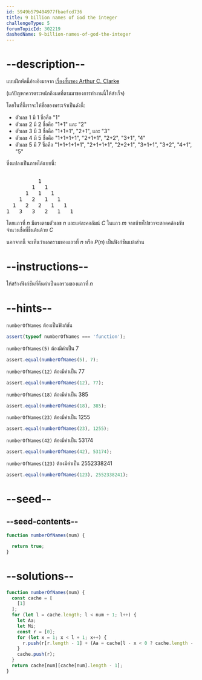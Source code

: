 ```yaml
---
id: 5949b579404977fbaefcd736
title: 9 billion names of God the integer
challengeType: 5
forumTopicId: 302219
dashedName: 9-billion-names-of-god-the-integer
---
```


# --description--

แบบฝึกหัดนี้อ้างอิงมาจาก [เรื่องสั้นของ Arthur C. Clarke](<https://en.wikipedia.org/wiki/The Nine Billion Names of God#Plot_summary> "wp: The Nine Billion Names of God#Plot_summary")

(แก้ปัญหาควรตระหนักถึงผลที่ตามมาของการทำงานนี้ให้สำเร็จ)

โดยในที่นี้เราจะให้ชื่อของพระเจ้าเป็นดังนี้:

<ul>
  <li>ตัวเลข 1 มี 1 ชื่อคือ "1"</li>
  <li>ตัวเลข 2 มี 2 ชื่อคือ "1+1" และ "2"</li>
  <li>ตัวเลข 3 มี 3 ชื่อคือ "1+1+1", "2+1",  และ "3"</li>
  <li>ตัวเลข 4 มี 5 ชื่อคือ "1+1+1+1", "2+1+1", "2+2", "3+1", "4"</li>
  <li>ตัวเลข 5 มี 7 ชื่อคือ "1+1+1+1+1", "2+1+1+1", "2+2+1", "3+1+1", "3+2", "4+1", "5"</li>
</ul>

ซึ่งแปลงเป็นภาพได้แบบนี้:

<pre>          
          1
        1   1
      1   1   1
    1   2   1   1
  1   2   2   1   1
1   3   3   2   1   1
</pre>

โดยแถวที่ $n$ มีตรงตามตัวเลข $n$ และแต่ละคอลัมน์ $C$ ในแถว $m$ จากซ้ายไปขวาจะสอดคล้องกับจำนวนชื่อที่ขึ้นต้นด้วย $C$

นอกจากนี้ จะเห็นว่าผลลรวมของแถวที่ $n$ หรือ $P(n)$ เป็นฟังก์ชันแบ่งส่วน

# --instructions--

ให้สร้างฟังก์ชันที่คืนค่าเป็นผลรวมของแถวที่ $n$

# --hints--

`numberOfNames` ต้องเป็นฟังก์ชัน

```js
assert(typeof numberOfNames === 'function');
```

`numberOfNames(5)` ต้องมีค่าเป็น 7

```js
assert.equal(numberOfNames(5), 7);
```

`numberOfNames(12)` ต้องมีค่าเป็น 77

```js
assert.equal(numberOfNames(12), 77);
```

`numberOfNames(18)` ต้องมีค่าเป็น 385

```js
assert.equal(numberOfNames(18), 385);
```

`numberOfNames(23)` ต้องมีค่าเป็น 1255

```js
assert.equal(numberOfNames(23), 1255);
```

`numberOfNames(42)` ต้องมีค่าเป็น 53174

```js
assert.equal(numberOfNames(42), 53174);
```

`numberOfNames(123)` ต้องมีค่าเป็น 2552338241

```js
assert.equal(numberOfNames(123), 2552338241);
```

# --seed--

## --seed-contents--

```js
function numberOfNames(num) {

  return true;
}
```

# --solutions--

```js
function numberOfNames(num) {
  const cache = [
    [1]
  ];
  for (let l = cache.length; l < num + 1; l++) {
    let Aa;
    let Mi;
    const r = [0];
    for (let x = 1; x < l + 1; x++) {
      r.push(r[r.length - 1] + (Aa = cache[l - x < 0 ? cache.length - (l - x) : l - x])[(Mi = Math.min(x, l - x)) < 0 ? Aa.length - Mi : Mi]);
    }
    cache.push(r);
  }
  return cache[num][cache[num].length - 1];
}
```
